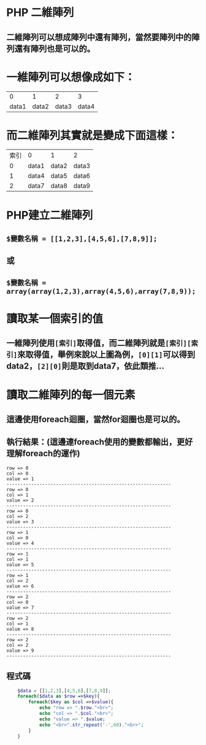 # PHP 二維陣列
## 二維陣列可以想成陣列中還有陣列，當然要陣列中的陣列還有陣列也是可以的。
# 一維陣列可以想像成如下：
<table>
    <tr>
        <td>0</td>
        <td>1</td>
        <td>2</td>
        <td>3</td>
    </tr>
    <tr>
        <td>data1</td>
        <td>data2</td>
        <td>data3</td>
        <td>data4</td>
    </tr>
</table>

# 而二維陣列其實就是變成下面這樣：
<table>
    <tr>
        <td>索引</td>
        <td>0</td>
        <td>1</td>
        <td>2</td>
    </tr>
    <tr>
        <td>0</td>
        <td>data1</td>
        <td>data2</td>
        <td>data3</td>
    </tr>
    <tr>
        <td>1</td>
        <td>data4</td>
        <td>data5</td>
        <td>data6</td>
    </tr>
    <tr>
        <td>2</td>
        <td>data7</td>
        <td>data8</td>
        <td>data9</td>
    </tr>
</table>

# PHP建立二維陣列
## `$變數名稱 = [[1,2,3],[4,5,6],[7,8,9]];`
## 或
## `$變數名稱 = array(array(1,2,3),array(4,5,6),array(7,8,9));`

# 讀取某一個索引的值
## 一維陣列使用`[索引]`取得值，而二維陣列就是`[索引][索引]`來取得值，舉例來說以上圖為例，`[0][1]`可以得到data2，`[2][0]`則是取到data7，依此類推...

# 讀取二維陣列的每一個元素
## 這邊使用foreach迴圈，當然for迴圈也是可以的。
## 執行結果：(這邊連foreach使用的變數都輸出，更好理解foreach的運作)
```
row => 0
col => 0
value => 1
------------------------------------------------------------
row => 0
col => 1
value => 2
------------------------------------------------------------
row => 0
col => 2
value => 3
------------------------------------------------------------
row => 1
col => 0
value => 4
------------------------------------------------------------
row => 1
col => 1
value => 5
------------------------------------------------------------
row => 1
col => 2
value => 6
------------------------------------------------------------
row => 2
col => 0
value => 7
------------------------------------------------------------
row => 2
col => 1
value => 8
------------------------------------------------------------
row => 2
col => 2
value => 9
------------------------------------------------------------
```

## 程式碼
```php
    $data = [[1,2,3],[4,5,6],[7,8,9]];
    foreach($data as $row =>$key){
        foreach($key as $col =>$value){
            echo "row => ".$row."<br>";
            echo "col => ".$col."<br>";
            echo "value => ".$value;
            echo "<br>".str_repeat('-',60)."<br>"; 
        }
    }
```